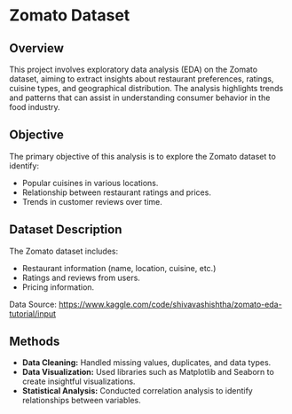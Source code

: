 # Zomato Dataset

## Overview
This project involves exploratory data analysis (EDA) on the Zomato dataset, aiming to extract insights about restaurant preferences, ratings, cuisine types, and geographical distribution. The analysis highlights trends and patterns that can assist in understanding consumer behavior in the food industry.

## Objective
The primary objective of this analysis is to explore the Zomato dataset to identify:
- Popular cuisines in various locations.
- Relationship between restaurant ratings and prices.
- Trends in customer reviews over time.

## Dataset Description
The Zomato dataset includes:
- Restaurant information (name, location, cuisine, etc.)
- Ratings and reviews from users.
- Pricing information.
  
Data Source: https://www.kaggle.com/code/shivavashishtha/zomato-eda-tutorial/input

## Methods
- **Data Cleaning:** Handled missing values, duplicates, and data types.
- **Data Visualization:** Used libraries such as Matplotlib and Seaborn to create insightful visualizations.
- **Statistical Analysis:** Conducted correlation analysis to identify relationships between variables.
